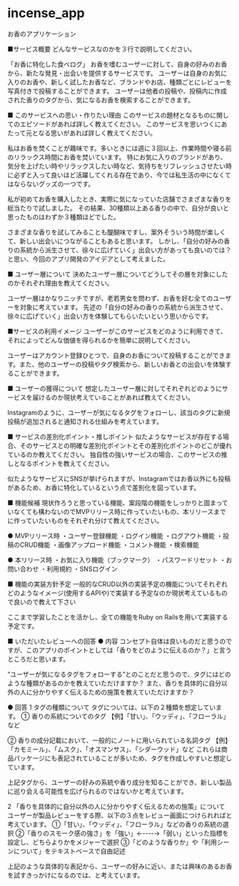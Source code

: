 # incense_app
お香のアプリケーション

■サービス概要
どんなサービスなのかを３行で説明してください。

「お香に特化した食べログ」
お香を嗜むユーザーに対して、自身の好みのお香から、新たな発見・出会いを提供するサービスです。
ユーザーは自身のお気に入りのお香や、新しく試したお香など、ブランドやお店、種類ごとにレビューを写真付きで投稿することができます。
ユーザーは他者の投稿や、投稿内に作成された香りのタグから、気になるお香を検索することができます。


■ このサービスへの思い・作りたい理由
このサービスの題材となるものに関してのエピソードがあれば詳しく教えてください。
このサービスを思いつくにあたって元となる思いがあれば詳しく教えてください。

私はお香を焚くことが趣味です。多いときには週に３回以上、作業時間や寝る前のリラックス時間にお香を焚いています。
特にお気に入りのブランドがあり、気分を上げたい時やリラックスしたい時など、気持ちをリフレッシュさせたい時に必ずと入って良いほど活躍してくれる存在であり、今では私生活の中になくてはならないグッズの一つです。

私が初めてお香を購入したとき、実際に気になっていた店舗でさまざまな香りを総当たりで試しました。
その結果、30種類以上ある香りの中で、自分が良いと思ったものはわずか３種類ほどでした。

さまざまな香りを試してみることも醍醐味ですし、案外そういう時間が楽しくて、新しい出会いにつながることもあると思います。
しかし、「自分の好みの香りの系統から派生させて、徐々に広げていく」出会い方があっても良いのでは？と思い、今回のアプリ開発のアイデアとして考えました。


■ ユーザー層について
決めたユーザー層についてどうしてその層を対象にしたのかそれぞれ理由を教えてください。

ユーザー層はかなりニッチですが、老若男女を問わず、お香を好む全てのユーザーを対象に考えています。
先述の「自分の好みの香りの系統から派生させて、徐々に広げていく」出会い方を体験してもらいたいという思いからです。


■サービスの利用イメージ
ユーザーがこのサービスをどのように利用できて、それによってどんな価値を得られるかを簡単に説明してください。

ユーザーはアカウント登録ひとつで、自身のお香について投稿することができます。また、他のユーザーの投稿やタグ検索から、新しいお香との出会いを体験することができます。


■ ユーザーの獲得について
想定したユーザー層に対してそれぞれどのようにサービスを届けるのか現状考えていることがあれば教えてください。

Instagramのように、ユーザーが気になるタグをフォローし、該当のタグに新規投稿が追加されると通知される仕組みを考えています。

■ サービスの差別化ポイント・推しポイント
似たようなサービスが存在する場合、そのサービスとの明確な差別化ポイントとその差別化ポイントのどこが優れているのか教えてください。
独自性の強いサービスの場合、このサービスの推しとなるポイントを教えてください。

似たようなサービスにSNSが挙げられますが、Instagramではお香以外にも投稿があるため、お香に特化しているという点で差別化を図っています。

■ 機能候補
現状作ろうと思っている機能、案段階の機能をしっかりと固まっていなくても構わないのでMVPリリース時に作っていたいもの、本リリースまでに作っていたいものをそれぞれ分けて教えてください。

● MVPリリース時
・ユーザー登録機能
・ログイン機能
・ログアウト機能
・投稿のCRUD機能
・画像アップロード機能
・コメント機能
・検索機能

● 本リリース時
・お気に入り機能（ブックマーク）
・パスワードリセット
・お問い合わせ
・利用規約
・SNSログイン


■ 機能の実装方針予定
一般的なCRUD以外の実装予定の機能についてそれぞれどのようなイメージ(使用するAPIや)で実装する予定なのか現状考えているもので良いので教えて下さい

ここまで学習したことを活かし、全ての機能をRuby on Railsを用いて実装する予定です。

■ いただいたレビューへの回答
● 内容
コンセプト自体は良いものだと思うのですが、このアプリのポイントとしては「香りをどのように伝えるのか？」と言うところだと思います。

”ユーザーが気になるタグをフォローする”とのことだと思うので、タグにはどのような種類があるのかを教えていただけますか？
また、香りを具体的に自分以外の人に分かりやすく伝えるための施策を教えていただけますか？

● 回答
1 タグの種類について
タグについては、以下の２種類を想定しています。
① 香りの系統についてのタグ
【例】「甘い」、「ウッディ」、「フローラル」など

② 香りの成分記載において、一般的にノートに用いられている名詞タグ
【例】「カモミール」、「ムスク」、「オスマンサス」、「シダーウッド」など
これらは商品パッケージにも表記されていることが多いため、タグを作成しやすいと想定しています。

上記タグから、ユーザーの好みの系統や香り成分を知ることができ、新しい製品に巡り会える可能性を広げられるのではないかと考えています。

2 「香りを具体的に自分以外の人に分かりやすく伝えるための施策」について
ユーザーが製品レビューをする際、以下の３点をレビュー画面につけられればと考えています。
①「甘い」、「ウッディ」、「フローラル」などの香りの系統の選択
②「香りのスモーク感の強さ」を「強い」←----→「弱い」といった指標を設定し、どちらよりかをメジャーで選択
③「どのような香りか」や「利用シーンについて」をテキストベースで自由記述

上記のような具体的な表記から、ユーザーの好みに近い、または興味のあるお香を試すきっかけになるのでは、と考えています。
